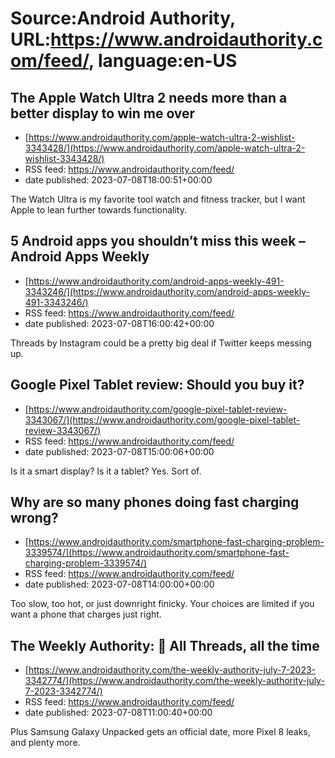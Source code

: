 # Source:Android Authority, URL:https://www.androidauthority.com/feed/, language:en-US

## The Apple Watch Ultra 2 needs more than a better display to win me over
 - [https://www.androidauthority.com/apple-watch-ultra-2-wishlist-3343428/](https://www.androidauthority.com/apple-watch-ultra-2-wishlist-3343428/)
 - RSS feed: https://www.androidauthority.com/feed/
 - date published: 2023-07-08T18:00:51+00:00

The Watch Ultra is my favorite tool watch and fitness tracker, but I want Apple to lean further towards functionality.

## 5 Android apps you shouldn’t miss this week – Android Apps Weekly
 - [https://www.androidauthority.com/android-apps-weekly-491-3343246/](https://www.androidauthority.com/android-apps-weekly-491-3343246/)
 - RSS feed: https://www.androidauthority.com/feed/
 - date published: 2023-07-08T16:00:42+00:00

Threads by Instagram could be a pretty big deal if Twitter keeps messing up.

## Google Pixel Tablet review: Should you buy it?
 - [https://www.androidauthority.com/google-pixel-tablet-review-3343067/](https://www.androidauthority.com/google-pixel-tablet-review-3343067/)
 - RSS feed: https://www.androidauthority.com/feed/
 - date published: 2023-07-08T15:00:06+00:00

Is it a smart display? Is it a tablet? Yes. Sort of.

## Why are so many phones doing fast charging wrong?
 - [https://www.androidauthority.com/smartphone-fast-charging-problem-3339574/](https://www.androidauthority.com/smartphone-fast-charging-problem-3339574/)
 - RSS feed: https://www.androidauthority.com/feed/
 - date published: 2023-07-08T14:00:00+00:00

Too slow, too hot, or just downright finicky. Your choices are limited if you want a phone that charges just right.

## The Weekly Authority: 🧵 All Threads, all the time
 - [https://www.androidauthority.com/the-weekly-authority-july-7-2023-3342774/](https://www.androidauthority.com/the-weekly-authority-july-7-2023-3342774/)
 - RSS feed: https://www.androidauthority.com/feed/
 - date published: 2023-07-08T11:00:40+00:00

Plus Samsung Galaxy Unpacked gets an official date, more Pixel 8 leaks, and plenty more.

